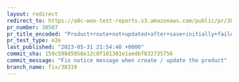 ```yaml
---
layout: redirect
redirect_to: https://a8c-woo-test-reports.s3.amazonaws.com/public/pr/38507/e2e/index.html
pr_number: 38507
pr_title_encoded: "Product+route+not+updated+after+save+initially+failed+and+succeeded+after"
pr_test_type: e2e
last_published: "2023-05-31 21:54:40 +0000"
commit_sha: 159c598d5958e12c8f181301e1aedbf832735756
commit_message: "Fix notice message when create / update the product"
branch_name: fix/38319
---
```

